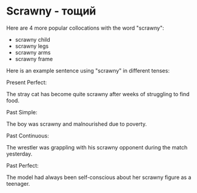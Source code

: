 # Scrawny - тощий




Here are 4 more popular collocations with the word "scrawny":

- scrawny child
- scrawny legs
- scrawny arms
- scrawny frame

Here is an example sentence using "scrawny" in different tenses:

Present Perfect:

The stray cat has become quite scrawny after weeks of struggling to find food.

Past Simple:

The boy was scrawny and malnourished due to poverty.

Past Continuous:

The wrestler was grappling with his scrawny opponent during the match yesterday.

Past Perfect:

The model had always been self-conscious about her scrawny figure as a teenager.
